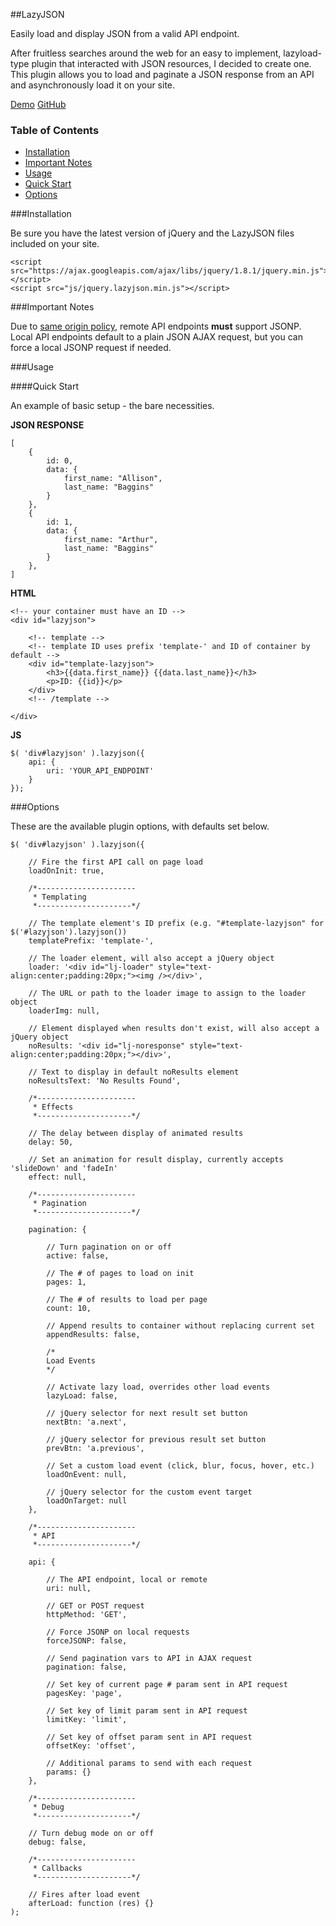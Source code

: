 ##LazyJSON

Easily load and display JSON from a valid API endpoint.

After fruitless searches around the web for an easy to implement, lazyload-type plugin that interacted with JSON resources, I decided to create one. This plugin allows you to load and paginate a JSON response from an API and asynchronously load it on your site.

<a class="btn large" href="http://rpnzl.com/jquery/lazyjson/demo">Demo</a>
<a class="btn large" href="https://github.com/rpnzl/jquery-lazyjson">GitHub</a>

### Table of Contents

- [Installation](#installation)
- [Important Notes](#important)
- [Usage](#usage)
- [Quick Start](#usage-quickstart)
- [Options](#options)

###Installation<a id="installation"/>

Be sure you have the latest version of jQuery and the LazyJSON files included on your site.

	<script src="https://ajax.googleapis.com/ajax/libs/jquery/1.8.1/jquery.min.js"></script>
    <script src="js/jquery.lazyjson.min.js"></script>


###Important Notes<a id="important"/>

Due to <a href="http://en.wikipedia.org/wiki/Same_origin_policy" target="_blank">same origin policy</a>, remote API endpoints **must** support JSONP. Local API endpoints default to a plain JSON AJAX request, but you can force a local JSONP request if needed.


###Usage<a id="usage"/>

####Quick Start<a id="usage-quickstart"/>

An example of basic setup - the bare necessities.

**JSON RESPONSE**

	[
		{
			id: 0,
			data: {
				first_name: "Allison",
				last_name: "Baggins"
			}
		},
		{
			id: 1,
			data: {
				first_name: "Arthur",
				last_name: "Baggins"
			}
		},
	]

**HTML**

	<!-- your container must have an ID -->
	<div id="lazyjson">
	
		<!-- template -->
		<!-- template ID uses prefix 'template-' and ID of container by default -->
		<div id="template-lazyjson">
			<h3>{{data.first_name}} {{data.last_name}}</h3>
			<p>ID: {{id}}</p>
		</div>
		<!-- /template -->

	</div>

**JS**

	$( 'div#lazyjson' ).lazyjson({
		api: {
			uri: 'YOUR_API_ENDPOINT'
		}
	});


###Options<a id="options"/>

These are the available plugin options, with defaults set below.

	$( 'div#lazyjson' ).lazyjson({
		
		// Fire the first API call on page load
		loadOnInit: true,

		/*----------------------
		 * Templating
		 *---------------------*/
		
		// The template element's ID prefix (e.g. "#template-lazyjson" for $('#lazyjson').lazyjson())
		templatePrefix: 'template-',
		
		// The loader element, will also accept a jQuery object
		loader: '<div id="lj-loader" style="text-align:center;padding:20px;"><img /></div>',
		
		// The URL or path to the loader image to assign to the loader object
		loaderImg: null,

		// Element displayed when results don't exist, will also accept a jQuery object
		noResults: '<div id="lj-noresponse" style="text-align:center;padding:20px;"></div>',
		
		// Text to display in default noResults element
		noResultsText: 'No Results Found',
		
		/*----------------------
		 * Effects
		 *---------------------*/

		// The delay between display of animated results
		delay: 50,
		
		// Set an animation for result display, currently accepts 'slideDown' and 'fadeIn'
		effect: null,
		
		/*----------------------
		 * Pagination
		 *---------------------*/

		pagination: {
			
			// Turn pagination on or off
			active: false,
			
			// The # of pages to load on init
			pages: 1,
			
			// The # of results to load per page
			count: 10,
			
			// Append results to container without replacing current set
			appendResults: false,
			
			/*
			Load Events
			*/
			
			// Activate lazy load, overrides other load events
			lazyLoad: false,
			
			// jQuery selector for next result set button
			nextBtn: 'a.next',
			
			// jQuery selector for previous result set button
			prevBtn: 'a.previous',
			
			// Set a custom load event (click, blur, focus, hover, etc.)
			loadOnEvent: null,
			
			// jQuery selector for the custom event target
			loadOnTarget: null
		},
		
		/*----------------------
		 * API
		 *---------------------*/

		api: {
			
			// The API endpoint, local or remote
			uri: null,
			
			// GET or POST request
			httpMethod: 'GET',

			// Force JSONP on local requests
			forceJSONP: false,
			
			// Send pagination vars to API in AJAX request
			pagination: false,
			
			// Set key of current page # param sent in API request
			pagesKey: 'page',
			
			// Set key of limit param sent in API request
			limitKey: 'limit',
			
			// Set key of offset param sent in API request
			offsetKey: 'offset',

			// Additional params to send with each request
			params: {}
		},

		/*----------------------
		 * Debug
		 *---------------------*/

		// Turn debug mode on or off
		debug: false,
		
		/*----------------------
		 * Callbacks
		 *---------------------*/
		
		// Fires after load event
		afterLoad: function (res) {}
	);